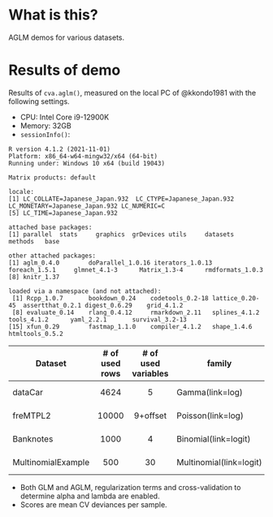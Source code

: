 # What is this?
AGLM demos for various datasets.

# Results of demo
Results of `cva.aglm()`, measured on the local PC of @kkondo1981 with the following settings.
 - CPU: Intel Core i9-12900K
 - Memory: 32GB
 - `sessionInfo()`:
  ```
  R version 4.1.2 (2021-11-01)
  Platform: x86_64-w64-mingw32/x64 (64-bit)
  Running under: Windows 10 x64 (build 19043)
  
  Matrix products: default
  
  locale:
  [1] LC_COLLATE=Japanese_Japan.932  LC_CTYPE=Japanese_Japan.932    LC_MONETARY=Japanese_Japan.932 LC_NUMERIC=C                  
  [5] LC_TIME=Japanese_Japan.932    
  
  attached base packages:
  [1] parallel  stats     graphics  grDevices utils     datasets  methods   base     
  
  other attached packages:
  [1] aglm_0.4.0        doParallel_1.0.16 iterators_1.0.13  foreach_1.5.1     glmnet_4.1-3      Matrix_1.3-4      rmdformats_1.0.3 
  [8] knitr_1.37       
  
  loaded via a namespace (and not attached):
   [1] Rcpp_1.0.7       bookdown_0.24    codetools_0.2-18 lattice_0.20-45  assertthat_0.2.1 digest_0.6.29    grid_4.1.2      
   [8] evaluate_0.14    rlang_0.4.12     rmarkdown_2.11   splines_4.1.2    tools_4.1.2      yaml_2.2.1       survival_3.2-13 
  [15] xfun_0.29        fastmap_1.1.0    compiler_4.1.2   shape_1.4.6      htmltools_0.5.2
  ```

| Dataset            | # of used rows | # of used variables | family                  | time for GLM | score for GLM | time for AGLM | score for AGLM |
| ------------------ |:--------------:|:-------------------:| ----------------------- |:------------:|:-------------:|:-------------:|:--------------:|
| dataCar            | 4624           | 5                   | Gamma(link=log)         | 8 sec.      | 1.58000       | 9 sec.       | 1.58130        |
| freMTPL2           | 10000          | 9+offset            | Poisson(link=log)       | 6 sec.      | 0.31764       | 228 sec.      | 0.31206        |
| Banknotes          | 1000           | 4                   | Binomial(link=logit)    | 3 sec.       | 0.03808       | 6 sec.       | 0.00259        |
| MultinomialExample | 500            | 30                  | Multinomial(link=logit) | 4 sec.       | 1.41506       | 66 sec.      | 1.46170        |

- Both GLM and AGLM, regularization terms and cross-validation to determine alpha and lambda are enabled.
- Scores are mean CV deviances per sample.
